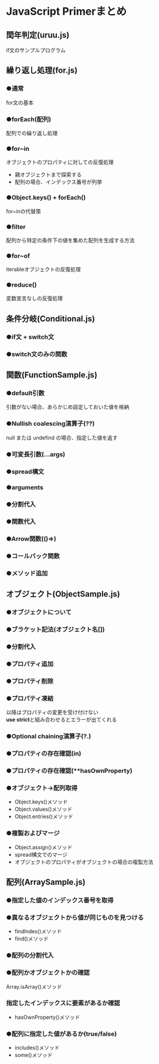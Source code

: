 # JavaScript Primerまとめ
## 閏年判定(uruu.js)
if文のサンプルプログラム

## 繰り返し処理(for.js)
### ●通常
for文の基本
### ●forEach(配列)
配列での繰り返し処理
### ●for~in
オブジェクトのプロパティに対しての反復処理  
* 親オブジェクトまで探索する
* 配列の場合、インデックス番号が列挙
### ●Object.keys() + forEach()
for~inの代替策
### ●filter
配列から特定の条件下の値を集めた配列を生成する方法
### ●for~of
iterableオブジェクトの反復処理
### ●reduce()
変数宣言なしの反復処理

## 条件分岐(Conditional.js)
### ●if文 + switch文
### ●switch文のみの関数

## 関数(FunctionSample.js)
### ●default引数
引数がない場合、あらかじめ設定しておいた値を格納
### ●Nullish coalescing演算子(**??**)
null または undefind の場合、指定した値を返す
### ●可変長引数(**...args**)
### ●spread構文
### ●arguments
### ●分割代入
### ●関数代入
### ●Arrow関数(**()=>**)
### ●コールバック関数
### ●メソッド追加

## オブジェクト(ObjectSample.js)
### ●オブジェクトについて
### ●ブラケット記法(**オブジェクト名[]**)
### ●分割代入
### ●プロパティ追加
### ●プロパティ削除
### ●プロパティ凍結
以降はプロパティの変更を受け付けない  
**use strict**と組み合わせるとエラーが出てくれる
### ●Optional chaining演算子(**?.**)
### ●プロパティの存在確認(**in**)
### ●プロパティの存在確認(**hasOwnProperty)
### ●オブジェクト→配列取得
* Object.keys()メソッド
* Object.values()メソッド
* Object.entries()メソッド
### ●複製およびマージ
* Object.assign()メソッド
* spread構文でのマージ
* オブジェクトのプロパティがオブジェクトの場合の複製方法

## 配列(ArraySample.js)
### ●指定した値のインデックス番号を取得
### ●異なるオブジェクトから値が同じものを見つける
* findIndex()メソッド
* find()メソッド
### ●配列の分割代入
### ●配列かオブジェクトかの確認
Array.isArray()メソッド
### 指定したインデックスに要素があるか確認
* hasOwnProperty()メソッド
### ●配列に指定した値があるか(true/false)
* includes()メソッド
* some()メソッド
